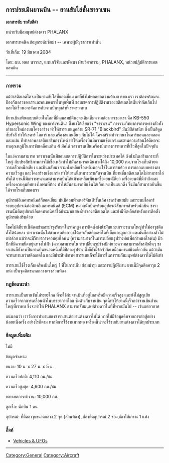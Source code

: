 ## การประเมินยานบิน -- ยานขับไล่ชั้นซาราเซน

**เอกสารลับ ระดับสีดำ**

หน่วยรับมือมนุษย์ต่างดาว PHALANX

เอกสารเทคนิค ข้อมูลระดับซิกม่า -- เฉพาะผู้บัญชาการเท่านั้น

วันที่เก็บ: 19 มีนาคม 2084

โดย: ผบ. พอล นาวาเร, แผนกวิจัยและพัฒนา ฝ่ายวิศวกรรม, PHALANX,
หน่วยปฏิบัติการแอตแลนติค

------------------------------------------------------------------------

### ภาพรวม

แม้ว่าสติลเลตโตจะเป็นยานขับไล่ที่ยอดเยี่ยม แต่ก็ยังไม่พอคต่อความต้องการของเรา
เราต้องพร้อมจะป้องกันดาวของเราและคนของเราในทุกพื้นที่
ขอบเขตการปฏิบัติงานของสติลเลตโตนั้นจำกัดเกินไป
และไม่เร็วพอจะจัดการกับจานบินทุกลำที่เราตรวจพบ

มียานบินเพียงแบบเดียวในโลกที่มีคุณสมบัติพอจะเติมเต็มความต้องการของเรา คือ KB-550
Hypersonic Wing ของอาร์เจนตินา ซึ่งนาโต้เรียกว่า "ซาราเซน"
การรวมวิทยาการการพรางตัวทั้งเก่าและใหม่ลงบนโครงสร้าง ทำให้ซาราเซนดูคล้าย SR-71
"Blackbird" มันมีสีดำสนิท ซึ่งเป็นสีดูดซับรังสี ทำให้เรดาร์ ไลดาร์ และเครื่องสแกนอื่นๆ
จับไม่ได้ โครงสร้างทำจากนาโนคาร์บอนและหลอดและแผ่น ทีทำจากพลาสติกเสริมกราไฟต์
ทำให้เครื่องบินมีความแข็งแกร่งและทนความร้อนได้ดีพอจะทนอุณหภูมิในการขับเคลื่อนเกิน 4 มัคได้
ซาราเซนเป็นเครื่องบินทางการทหารที่เร็วที่สุดในปัจจุบัน

ในแง่ความสามารถ ซาราเซนนั้นมีขอบเขตการปฏิบัติการในระหว่างประเทศได้
ถังน้ำมันเสริมเกราะที่ใหญ่ กับประสิทธิภาพการใช้เชื้อเพลิงทำให้มันสามารถเดินทางได้ถึง 10,000
กม.จากโรงเก็บด้วยควาามเร็วเหนือเสียง และบินกลับมา
รวมทั้งเหลือเชื้อเพลิงพอจะใช้ในการรบด้วย การออกแบบพรางตา ความเร็วสูง
และโคงสร้างแข็งแกร่ง ทำให้ยานนี้สามารถรบกับจานบิน ที่ยานชั้นสติลเลตโตไม่สามารถไล่ทันได้
ยานนี้มีเกราะหนาและสามารถบินได้แม้จะเหลือเพียงเครื่องยนต์เีดียว
เครื่องยนต์ที่มีกำลังและเครื่องควบคุมทิศทางไอพ่นที่ท้อง
ทำให้มันสามารถบินขึ้นได้เกือบจะเป็นแนวดิ่ง ซึ่งมันก็สามารถบินขึ้นได้จากโรงเก็บของเรา

อุปกรณ์อิเลคทรอนิคส์ก็ยอดเยี่ยม มันมีคอมพิวเตอร์จับเป้าชั้นเลิศ เรดาร์ทนสมัย และระบบไลดาร์
ระบบอุปกรณ์ต่อต้านอิเลคทรอนิคส์ (ECM) หมวกนักบินพร้อมอุปกรณ์รับภาพสำหรับนักบิน
ซาราเซนนั้นติดอุปกรณ์อิเลคทรอนิคส์ได้ประมาณสองเ่ท่าของสติลเลตโต
และยังมีที่เหลือสำหรับการติดตั้งอุปกรณ์เสริมด้วย

โชคไม่ดีที่ยานนี้ต้องเช่าและบำรุงรักษาในราคาสูง
การติดตั้งถังน้ำมันและเกราะขนาดใหญ่ทำให้อาวุธติดตั้งได้น้อยลง
ซาราเซนนั้นไม่สามารถติดอาวุธได้เท่ากับสติลเลตโตที่เล็กและถูกกว่า และมันก็คล่องตัวไม่เท่าด้วย
แม้ว่าจะมีวิทยาการควบคุมไอพ่น (ความสามารถในการเปลี่ยนรูปร่างท่อเพื่อกำหนดไอพ่น)
ผิวปีกที่มีความยืดหยุ่นทางไฟฟ้า
(ความสามารถในการเปลี่ยนรูปร่างปีก)และความสามารถล้ำสมัยอื่นๆ
ซาราเซนก็ยังคงเป็นยานบินขนาดหนึ่งที่มีปีกคงรูปร่าง ซึ่งก็ยังมีข้อจำกัดเหมือนยานชนิดเดียวกัน
แม้ว่ามันจะทนทานกว่าสติลเลตโต และมีประสิทธิภาพ
ซาราเซนก็จะใช้การในการรบกับมนุษย์ต่างดาวได้ไม่ดีเท่า

ซาราเซนใช้โรงเก็บเครื่องบินใหญ่ 1 ที่ในการเก็บ ซ่อมบำรุง และการปฏิบัติงาน
ยานนี้มีจุดติดอาวุธ 2 แห่ง เป็นจุดติดขนาดกลางตรงส่วนท้อง

### กฎข้อแนะนำ

ซาราเซนเป็นยานขับไล่ระยะไกล ที่จะใช้กับจานบินที่อยู่ไกลหรือมีความเร็วสูง
และยังไ่ม่สูญเสียความเร็วจากการเคลื่อนตัวในบรรยากาศโลก ซึ่งต่างกับจานบิน
จุดนี้ทำให้ยานนี้เร็วกว่าจานบินส่วนใหญ่ที่เราพบ ซึ่งจะทำให้ PHALANX
สามารถจับมนุษย์ต่างดาวในที่ที่พวกมันไป -- เว้นแต่อวกาศ

แน่นอนว่า เราวัดการทำงานของซาราเซนต่อยานต่างดาวไม่ได้
หากไม่มีข้อมูลดิบจากการต่อสู้อย่างน้อยหนึ่งครั้ง อย่างไรก็ตาม หากมีการใช้งานมากพอ
เครื่องนี้น่าจะใช้รบกับยานต่างดาวได้ทุกประเภท

### ข้อมูลเพิ่มเติม

ไม่มี

ข้อมูลจำเพาะ:

ขนาด: 10 ม. x 27 ม. x 5 ม.

ความเร็วปกติ: 4,110 กม./ชม.

ความเร็วสูงสุด: 4,600 กม./ชม.

ขอบเขตการทำงาน: 10,000 กม.

ลูกเรือ: นักบิน 1 คน

อุปกรณ์: ที่ติดอาวุธขนาดกลาง 2 จุด (ส่วนท้อง), ช่องติดอุปกรณ์ 2 ช่อง,ช่องใส่เกราะ 1 แห่ง

### ลิ้งค์

- [Vehicles & UFOs](Vehicles_&_UFOs "wikilink")

------------------------------------------------------------------------

[Category:General](Category:General "wikilink")
[Category:Aircraft](Category:Aircraft "wikilink")